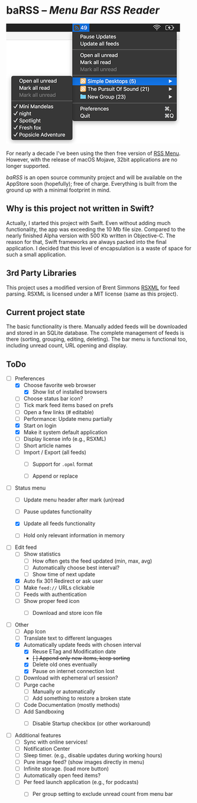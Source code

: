 # baRSS – *Menu Bar RSS Reader*

![screenshot](doc/screenshot.png)

For nearly a decade I've been using the then free version of [RSS Menu](https://itunes.apple.com/us/app/rss-menu/id423069534). However, with the release of macOS Mojave, 32bit applications are no longer supported.

*baRSS* is an open source community project and will be available on the AppStore soon (hopefully); free of charge. Everything is built from the ground up with a minimal footprint in mind.


Why is this project not written in Swift?
-----------------------------------------

Actually, I started this project with Swift. Even without adding much functionality, the app was exceeding the 10 Mb file size. Compared to the nearly finished Alpha version with 500 Kb written in Objective-C. The reason for that, Swift frameworks are always packed into the final application. I decided that this level of encapsulation is a waste of space for such a small application.


3rd Party Libraries
-------------------

This project uses a modified version of Brent Simmons [RSXML](https://github.com/brentsimmons/RSXML) for feed parsing. RSXML is licensed under a MIT license (same as this project).


Current project state
---------------------

The basic functionality is there. Manually added feeds will be downloaded and stored in an SQLite database. The complete management of feeds is there (sorting, grouping, editing, deleting). The bar menu is functional too, including unread count, URL opening and display.


ToDo
----

- [ ] Preferences
	- [x] Choose favorite web browser
		- [x] Show list of installed browsers
	- [ ] Choose status bar icon?
	- [ ] Tick mark feed items based on prefs
	- [ ] Open a few links (# editable)
	- [ ] Performance: Update menu partially
	- [x] Start on login
	- [x] Make it system default application
	- [ ] Display license info (e.g., RSXML)
	- [ ] Short article names
	- [ ] Import / Export (all feeds)
		- [ ] Support for `.opml` format
		- [ ] Append or replace


- [ ] Status menu
	- [ ] Update menu header after mark (un)read
	- [ ] Pause updates functionality
	- [x] Update all feeds functionality
	- [ ] Hold only relevant information in memory


- [ ] Edit feed
	- [ ] Show statistics
		- [ ] How often gets the feed updated (min, max, avg)
		- [ ] Automatically choose best interval?
		- [ ] Show time of next update
	- [x] Auto fix 301 Redirect or ask user
	- [ ] Make `feed://` URLs clickable
	- [ ] Feeds with authentication
	- [ ] Show proper feed icon
		- [ ] Download and store icon file


- [ ] Other
	- [ ] App Icon
	- [ ] Translate text to different languages
	- [x] Automatically update feeds with chosen interval
		- [x] Reuse ETag and Modification date
		- ~~[ ] Append only new items, keep sorting~~
		- [x] Delete old ones eventually
		- [x] Pause on internet connection lost
	- [ ] Download with ephemeral url session?
	- [ ] Purge cache
		- [ ] Manually or automatically
		- [ ] Add something to restore a broken state
	- [ ] Code Documentation (mostly methods)
	- [ ] Add Sandboxing
		- [ ] Disable Startup checkbox (or other workaround)


- [ ] Additional features
	- [ ] Sync with online services!
	- [ ] Notification Center
	- [ ] Sleep timer. (e.g., disable updates during working hours)
	- [ ] Pure image feed? (show images directly in menu)
	- [ ] Infinite storage. (load more button)
	- [ ] Automatically open feed items?
	- [ ] Per feed launch application (e.g., for podcasts)
		- [ ] Per group setting to exclude unread count from menu bar

